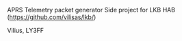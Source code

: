 
APRS Telemetry packet generator
Side project for LKB HAB (https://github.com/vilisas/lkb/)

Vilius, LY3FF

